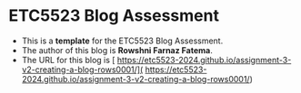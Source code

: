 
# ETC5523 Blog Assessment

* This is a **template** for the ETC5523 Blog Assessment. 
* The author of this blog is **Rowshni Farnaz Fatema**.
* The URL for this blog is [ https://etc5523-2024.github.io/assignment-3-v2-creating-a-blog-rows0001/]( https://etc5523-2024.github.io/assignment-3-v2-creating-a-blog-rows0001/)
